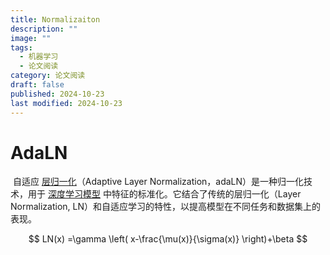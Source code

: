 ```yaml
---
title: Normalizaiton
description: ""
image: ""
tags:
  - 机器学习
  - 论文阅读
category: 论文阅读
draft: false
published: 2024-10-23
last modified: 2024-10-23
---
```


# AdaLN

 自适应 [层归一化](https://so.csdn.net/so/search?q=%E5%B1%82%E5%BD%92%E4%B8%80%E5%8C%96&spm=1001.2101.3001.7020)（Adaptive Layer Normalization，adaLN）是一种归一化技术，用于 [深度学习模型](https://so.csdn.net/so/search?q=%E6%B7%B1%E5%BA%A6%E5%AD%A6%E4%B9%A0%E6%A8%A1%E5%9E%8B&spm=1001.2101.3001.7020) 中特征的标准化。它结合了传统的层归一化（Layer Normalization, LN）和自适应学习的特性，以提高模型在不同任务和数据集上的表现。

$$
LN(x) =\gamma \left( x-\frac{\mu(x)}{\sigma(x)} \right)+\beta
$$
